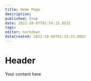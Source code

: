 ```yaml
---
title: Home Page
description: 
published: true
date: 2022-10-07T01:54:15.052Z
tags: 
editor: markdown
dateCreated: 2022-10-06T01:15:35.080Z
---
```


# Header
Your content here